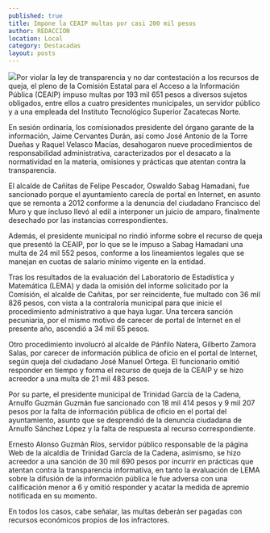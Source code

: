 ```yaml
---
published: true
title: Impone la CEAIP multas por casi 200 mil pesos
author: REDACCION
location: Local
category: Destacadas
layout: posts
---
```


![](http://i.imgur.com/5vCfzmam.jpg)Por violar la ley de transparencia y no dar contestación a los recursos de queja, el pleno de la Comisión Estatal para el Acceso a la Información Pública (CEAIP) impuso multas por 193 mil 651 pesos a diversos sujetos obligados, entre ellos a cuatro presidentes municipales, un servidor público y a una empleada del Instituto Tecnológico Superior Zacatecas Norte.

En sesión ordinaria, los comisionados presidente del órgano garante de la información, Jaime Cervantes Durán, así como José Antonio de la Torre Dueñas y Raquel Velasco Macías, desahogaron nueve procedimientos de responsabilidad administrativa, caracterizados por el desacato a la normatividad en la materia, omisiones y prácticas que atentan contra la transparencia.

El alcalde de Cañitas de Felipe Pescador, Oswaldo Sabag Hamadani, fue sancionado porque el ayuntamiento carecía de portal en Internet, en asunto que se remonta a 2012 conforme a la denuncia del ciudadano Francisco del Muro y que incluso llevó al edil a interponer un juicio de amparo, finalmente desechado por las instancias correspondientes.

Además, el presidente municipal no rindió informe sobre el recurso de queja que presentó la CEAIP, por lo que se le impuso a Sabag Hamadani una multa de 24 mil 552 pesos, conforme a los lineamientos legales que se manejan en cuotas de salario mínimo vigente en la entidad.

Tras los resultados de la evaluación del Laboratorio de Estadística y Matemática (LEMA) y dada la omisión del informe solicitado por la Comisión, el alcalde de Cañitas, por ser reincidente, fue multado con 36 mil 826 pesos, con vista a la contraloría municipal para que inicie el procedimiento administrativo a que haya lugar. Una tercera sanción pecuniaria, por el mismo motivo de carecer de portal de Internet en el presente año, ascendió a 34 mil 65 pesos.

Otro procedimiento involucró al alcalde de Pánfilo Natera, Gilberto Zamora Salas, por carecer de información pública de oficio en el portal de Internet, según queja del ciudadano José Manuel Ortega. El funcionario omitió responder en tiempo y forma el recurso de queja de la CEAIP y se hizo acreedor a una multa de 21 mil 483 pesos.

Por su parte, el presidente municipal de Trinidad García de la Cadena, Arnulfo Guzmán Guzmán fue sancionado con 18 mil 414 pesos y 9 mil 207 pesos por la falta de información pública de oficio en el portal del ayuntamiento, asunto que se desprendió de la denuncia ciudadana de Arnulfo Sánchez López y la falta de respuesta al recurso correspondiente.

Ernesto Alonso Guzmán Ríos, servidor público responsable de la página Web de la alcaldía de Trinidad García de la Cadena, asimismo, se hizo acreedor a una sanción de 30 mil 690 pesos por incurrir en prácticas que atentan contra la transparencia informativa, en tanto la evaluación de LEMA sobre la difusión de la información pública le fue adversa con una calificación menor a 6 y omitió responder y acatar la medida de apremio notificada en su momento.

En todos los casos, cabe señalar, las multas deberán ser pagadas con recursos económicos propios de los infractores.
